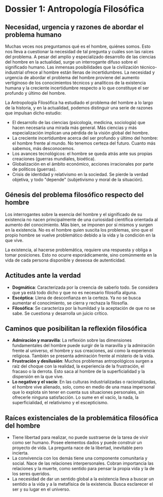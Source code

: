 # Dossier 1: Antropología Filosófica

## Necesidad, urgencia y razones de abordar el problema humano

Muchas veces nos preguntamos qué es el hombre, quiénes somos. Esto nos lleva a cuestionar la necesidad de tal pregunta y cuáles son las raíces del problema. A pesar del amplio y especializado desarrollo de las ciencias del hombre en la actualidad, surge un interrogante difuso sobre el significado humano. Las inmensas posibilidades que la civilización técnico-industrial ofrece al hombre están llenas de incertidumbres. La necesidad y urgencia de abordar el problema del hombre proviene del aumento vertiginoso de los conocimientos técnicos y analíticos de la existencia humana y la creciente incertidumbre respecto a lo que constituye el ser profundo y último del hombre.

La Antropología Filosófica ha estudiado el problema del hombre a lo largo de la historia, y en la actualidad, podemos distinguir una serie de razones que impulsan dicho estudio:

- El desarrollo de las ciencias (psicología, medicina, sociología) que hacen necesaria una mirada más general. Más ciencias y más especialización implican una pérdida de la visión global del hombre.
- La creciente incertidumbre acerca del ser profundo y último del hombre: el hombre frente al mundo. No tenemos certeza del futuro. Cuanto más sabemos, más desconocemos.
- Los avances tecnológicos: el hombre se queda atrás ante sus propias creaciones (guerras mundiales, bioética).
- Globalización en el ámbito económico, acciones irracionales por parte de políticos (guerras).
- Crisis de identidad y relativismo en la sociedad. Se pierde la verdad objetiva, y todo "depende" (subjetivismo y moral de la situación).

## Génesis del problema filosófico respecto del hombre

Los interrogantes sobre la esencia del hombre y el significado de su existencia no nacen principalmente de una curiosidad científica orientada al aumento del conocimiento. Más bien, se imponen por sí mismos y surgen en la existencia. No es el hombre quien suscita los problemas, sino que el propio hombre se vuelve problemático debido a la vida y la condición en la que vive.

La existencia, al hacerse problemática, requiere una respuesta y obliga a tomar posiciones. Esto no ocurre esporádicamente, sino comúnmente en la vida de cada persona disponible y deseosa de autenticidad.

## Actitudes ante la verdad

- **Dogmática**: Caracterizada por la creencia de saberlo todo. Se considera que ya está todo dicho y que no es necesario filosofía alguna.
- **Escéptica**: Llena de desconfianza en la certeza. Ya no se busca aumentar el conocimiento, se cierra y rechaza la filosofía.
- **Filosófica**: Se caracteriza por la humildad y la aceptación de que no se sabe. Se cuestiona y desarrolla un juicio crítico.

## Caminos que posibilitan la reflexión filosófica

- **Admiración y maravilla**: La reflexión sobre las dimensiones fundamentales del hombre puede surgir de la maravilla y la admiración frente al universo, el hombre y sus creaciones, así como la experiencia religiosa. También se presenta admiración frente al misterio de la vida.
- **Frustración y desilusión**: Muchos problemas antropológicos surgen a raíz del choque con la realidad, la experiencia de la frustración, el fracaso o la derrota. Esto saca al hombre de la superficialidad y la dispersión en la que vive.
- **Lo negativo y el vacío**: En las culturas industrializadas o racionalizadas, el hombre vive alienado, solo, como en medio de una masa impersonal que lo explota sin tener en cuenta sus situaciones personales, sin ofrecerle ninguna satisfacción. Lo sume en el vacío, la nada, la superficialidad, el relativismo y el escepticismo.

## Raíces existenciales de la problemática filosófica del hombre

- Tiene libertad para realizar, no puede sustraerse de la tarea de vivir como ser humano. Posee elementos dados y puede construir un proyecto de vida. La pregunta nace de la libertad, inevitable pero incierta.
- La convivencia con los demás tiene una componente comunitaria y social. Nace de las relaciones interpersonales. Cobran importancia las relaciones y la muerte, como sentido para pensar la propia vida y la de los seres queridos.
- La necesidad de dar un sentido global a la existencia lleva a buscar un sentido a la vida y a la metafísica de la existencia. Busca esclarecer el ser y su lugar en el universo.
